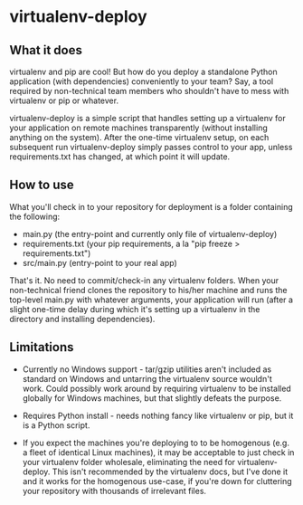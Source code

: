 virtualenv-deploy
=================

What it does
---------------------

virtualenv and pip are cool!  But how do you deploy a standalone Python application (with dependencies) conveniently to your team?  Say, a tool required by non-technical team members who shouldn't have to mess with virtualenv or pip or whatever.

virtualenv-deploy is a simple script that handles setting up a virtualenv for your application on remote machines transparently (without installing anything on the system).  After the one-time virtualenv setup, on each subsequent run virtualenv-deploy simply passes control to your app, unless requirements.txt has changed, at which point it will update.

How to use
---------------------

What you'll check in to your repository for deployment is a folder containing the following:

* main.py (the entry-point and currently only file of virtualenv-deploy)
* requirements.txt (your pip requirements, a la "pip freeze > requirements.txt")
* src/main.py (entry-point to your real app)

That's it.  No need to commit/check-in any virtualenv folders.  When your non-technical friend clones the repository to his/her machine and runs the top-level main.py with whatever arguments, your application will run (after a slight one-time delay during which it's setting up a virtualenv in the directory and installing dependencies).

Limitations
---------------------

* Currently no Windows support - tar/gzip utilities aren't included as standard on Windows and untarring the virtualenv source wouldn't work.  Could possibly work around by requiring virtualenv to be installed globally for Windows machines, but that slightly defeats the purpose.

* Requires Python install - needs nothing fancy like virtualenv or pip, but it is a Python script.

* If you expect the machines you're deploying to to be homogenous (e.g. a fleet of identical Linux machines), it may be acceptable to just check in your virtualenv folder wholesale, eliminating the need for virtualenv-deploy.  This isn't recommended by the virtualenv docs, but I've done it and it works for the homogenous use-case, if you're down for cluttering your repository with thousands of irrelevant files.
